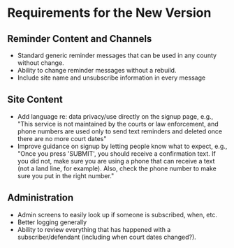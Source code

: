 # Requirements for the New Version

## Reminder Content and Channels
- Standard generic reminder messages that can be used in any county without change.
- Ability to change reminder messages without a rebuild.
- Include site name and unsubscribe information in every message

## Site Content
- Add language re: data privacy/use directly on the signup page, e.g., "This service is not maintained by the courts or law enforcement, and phone numbers are used only to send text reminders and deleted once there are no more court dates"
- Improve guidance on signup by letting people know what to expect, e.g., "Once you press 'SUBMIT', you should receive a confirmation text. If you did not, make sure you are using a phone that can receive a text (not a land line, for example). Also, check the phone number to make sure you put in the right number."



## Administration
- Admin screens to easily look up if someone is subscribed, when, etc.
- Better logging generally
- Ability to review everything that has happened with a subscriber/defendant (including when court dates changed?).

